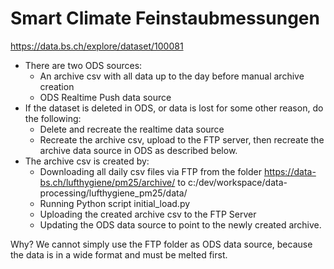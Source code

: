# Smart Climate Feinstaubmessungen
https://data.bs.ch/explore/dataset/100081

- There are two ODS sources: 
    - An archive csv with all data up to the day before manual archive creation
    - ODS Realtime Push data source
- If the dataset is deleted in ODS, or data is lost for some other reason, do the following:   
    - Delete and recreate the realtime data source
    - Recreate the archive csv, upload to the FTP server, then recreate the archive data source in ODS as described below. 
- The archive csv is created by: 
    - Downloading all daily csv files via FTP from the folder https://data-bs.ch/lufthygiene/pm25/archive/ to c:/dev/workspace/data-processing/lufthygiene_pm25/data/
    - Running Python script initial_load.py
    - Uploading the created archive csv to the FTP Server
    - Updating the ODS data source to point to the newly created archive. 
    
Why? We cannot simply use the FTP folder as ODS data source, because the data is in a wide format and must be melted first. 